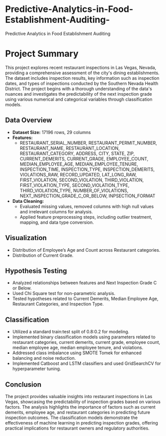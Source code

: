 # Predictive-Analytics-in-Food-Establishment-Auditing-
Predictive Analytics in Food Establishment Auditing   

# Project Summary

This project explores recent restaurant inspections in Las Vegas, Nevada, providing a comprehensive assessment of the city's dining establishments. The dataset includes inspection results, key information such as inspection dates, and types of inspections conducted by the Southern Nevada Health District. The project begins with a thorough understanding of the data's nuances and investigates the predictability of the next inspection grade using various numerical and categorical variables through classification models.

## Data Overview

- **Dataset Size:** 17196 rows, 29 columns
- **Features:** 
  - RESTAURANT_SERIAL_NUMBER, RESTAURANT_PERMIT_NUMBER, RESTAURANT_NAME, RESTAURANT_LOCATION, RESTAURANT_CATEGORY, ADDRESS, CITY, STATE, ZIP, CURRENT_DEMERITS, CURRENT_GRADE, EMPLOYEE_COUNT, MEDIAN_EMPLOYEE_AGE, MEDIAN_EMPLOYEE_TENURE, INSPECTION_TIME, INSPECTION_TYPE, INSPECTION_DEMERITS, VIOLATIONS_RAW, RECORD_UPDATED, LAT_LONG_RAW, FIRST_VIOLATION, SECOND_VIOLATION, THIRD_VIOLATION, FIRST_VIOLATION_TYPE, SECOND_VIOLATION_TYPE, THIRD_VIOLATION_TYPE, NUMBER_OF_VIOLATIONS, NEXT_INSPECTION_GRADE_C_OR_BELOW, INPSECTION_FORMAT
- **Data Cleaning:** 
  - Evaluated missing values, removed columns with high null values and irrelevant columns for analysis.
  - Applied feature preprocessing steps, including outlier treatment, mapping, and data type conversion.

## Visualization

- Distribution of Employee’s Age and Count across Restaurant categories.
- Distribution of Current Grade.

## Hypothesis Testing

- Analyzed relationships between features and Next Inspection Grade C or Below.
- Used Chi Square test for non-parametric analysis.
- Tested hypotheses related to Current Demerits, Median Employee Age, Restaurant Categories, and Inspection Type.

## Classification

- Utilized a standard train:test split of 0.8:0.2 for modeling.
- Implemented binary classification models using parameters related to restaurant categories, current demerits, current grade, employee count, median employee age, median employee tenure, and violations.
- Addressed class imbalance using SMOTE Tomek for enhanced balancing and noise reduction.
- Implemented Catboost and LSTM classifiers and used GridSearchCV for hyperparameter tuning.

## Conclusion

The project provides valuable insights into restaurant inspections in Las Vegas, showcasing the predictability of inspection grades based on various factors. The analysis highlights the importance of factors such as current demerits, employee age, and restaurant categories in predicting future inspection outcomes. The classification models demonstrate the effectiveness of machine learning in predicting inspection grades, offering practical implications for restaurant owners and regulatory authorities.
